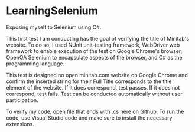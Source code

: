 # LearningSelenium
Exposing myself to Selenium using C#. 

This first test I am conducting has the goal of verifying the title of Minitab's website. To do so, I used NUnit unit-testing framework, WebDriver web framework to enable execution of the test on Google Chrome's browser, OpenQA Selenium to encapsulate aspects of the browser, and C# as the programming language. 

This test is designed no open minitab.com website on Google Chrome and confirm the inserted string for their Full Title corresponds to the title element of the website. If it does correspond, test passes. If it does not correspond, test fails. Test can be conducted automatically without user participation. 

To verify my code, open file that ends with .cs here on Github. To run the code, use Visual Studio code and make sure to install the necessary extensions. 

